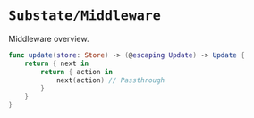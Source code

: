 # ``Substate/Middleware``

Middleware overview.

```swift
func update(store: Store) -> (@escaping Update) -> Update {
    return { next in
        return { action in
            next(action) // Passthrough
        }
    }
}
```
